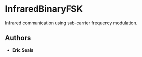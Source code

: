 # InfraredBinaryFSK

Infrared communication using sub-carrier frequency modulation.

## Authors

* **Eric Seals**
